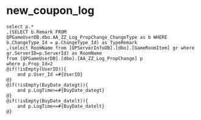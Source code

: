 new_coupon_log
===
	select p.*
	,(SELECT b.Remark FROM QPGameUserDB.dbo.AA_ZZ_Log_PropChange_ChangeType as b WHERE b.ChangeType_Id = p.ChangeType_Id) as TypeRemark
	,(select RoomName from [QPServerInfoDB].[dbo].[GameRoomItem] gr where gr.ServerID=p.ServerId) as RoomName
	from [QPGameUserDB].[dbo].[AA_ZZ_Log_PropChange] p
	where p.Prop_Id=2
	@if(!isEmpty(UserID)){
	 	and p.User_Id =#{UserID}
	@}
	@if(!isEmpty(BuyDate_dategt)){
	 	and p.LogTime>=#{BuyDate_dategt}
	@}
	@if(!isEmpty(BuyDate_datelt)){
		and p.LogTime<=#{BuyDate_datelt}
	@}